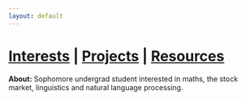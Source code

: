 ```yaml
---
layout: default
---
```


# [Interests](ajwadjaved.github.io/about) \| [Projects](ajwadjaved.github.io/project) \| [Resources](ajwadjaved.github.io/resources)

**About:** Sophomore undergrad student interested in maths, the stock market, linguistics and natural language processing.
